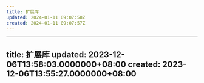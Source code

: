```yaml
---
title: 扩展库
updated: 2024-01-11 09:07:58Z
created: 2024-01-11 09:07:57Z
---
```


---
title: 扩展库
updated: 2023-12-06T13:58:03.0000000+08:00
created: 2023-12-06T13:55:27.0000000+08:00
---

